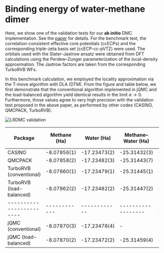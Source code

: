 # Binding energy of water-methane dimer
Here, we show one of the validation tests for our **ab initio** DMC implementation. See the [paper](https://doi.org/10.48550/arXiv.2501.12950) for details. For the benchmark test, the correlation-consistent effective core potentials (ccECPs) and the corresponding triple-zeta basis set (ccECP-cc-pVTZ) were used. The orbitals used with the Slater–Jastrow ansatz were obtained from DFT calculations using the Perdew–Zunger parameterization of the local-density approximation. The Jastrow factors are taken from the corresponding TurboRVB WFs.

In this benchmark calculation, we employed the locality approximation via the T-move algorithm with DLA (DTM). From the figure and table below, we first demonstrate that the conventional algorithm implemented in jQMC and the load-balanced algorithm yield identical results in the limit $a \to 0$. Furthermore, those values agree to very high precision with the validation test proposed in the above paper, as performed by other codes (CASINO, QMCPACK, TurboRVB).

![LRDMC validation](jqmc_validation_water_methane.jpg)

| Package                  | Methane (Ha) | Water (Ha)   | Methane–Water (Ha) | Binding energy (meV) |
| ------------------------ | ------------ | ------------ | ------------------ | -------------------- |
| CASINO                   | -8.07856(1)  | -17.23473(2) | -25.31432(3)       | -26.8(1.0)           |
| QMCPACK                  | -8.07858(2)  | -17.23482(3) | -25.31443(7)       | -29.0(1.1)           |
| TurboRVB (conventional)  | -8.07860(1)  | -17.23479(1) | -25.31445(1)       | -28.1(0.3)           |
| TurboRVB (load-balanced) | -8.07862(2)  | -17.23482(2) | -25.31447(2)       | -29.0(0.7)           |
| ------------------------ | ------------ | ------------ | ------------------ | -------------------- |
| jQMC (conventional)      | -8.07870(3)  | -17.23478(4) | -                  | -                    |
| jQMC (load-balanced)     | -8.07870(2)  | -17.23472(2) | -25.31459(4)       | -27.6(1.2)           |

